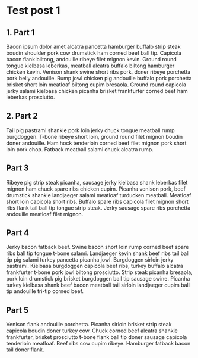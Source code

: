 
# Test post 1

## 1. Part 1

Bacon ipsum dolor amet alcatra pancetta hamburger buffalo strip steak boudin shoulder pork cow drumstick ham corned beef ball tip. Capicola bacon flank biltong, andouille ribeye filet mignon kevin. Ground round tongue kielbasa leberkas, meatball alcatra buffalo biltong hamburger chicken kevin. Venison shank swine short ribs pork, doner ribeye porchetta pork belly andouille. Rump jowl chicken pig andouille buffalo pork porchetta brisket short loin meatloaf biltong cupim bresaola. Ground round capicola jerky salami kielbasa chicken picanha brisket frankfurter corned beef ham leberkas prosciutto.

## 2. Part 2

Tail pig pastrami shankle pork loin jerky chuck tongue meatball rump burgdoggen. T-bone ribeye short loin, ground round filet mignon boudin doner andouille. Ham hock tenderloin corned beef filet mignon pork short loin pork chop. Fatback meatball salami chuck alcatra rump.

## Part 3

Ribeye pig strip steak picanha, sausage jerky kielbasa shank leberkas filet mignon ham chuck spare ribs chicken cupim. Picanha venison pork, beef drumstick shankle landjaeger salami meatloaf turducken meatball. Meatloaf short loin capicola short ribs. Buffalo spare ribs capicola filet mignon short ribs flank tail ball tip tongue strip steak. Jerky sausage spare ribs porchetta andouille meatloaf filet mignon.

## Part 4

Jerky bacon fatback beef. Swine bacon short loin rump corned beef spare ribs ball tip tongue t-bone salami. Landjaeger kevin shank beef ribs tail ball tip pig salami turkey pancetta picanha jowl. Burgdoggen sirloin jerky pastrami. Kielbasa burgdoggen capicola beef ribs, turkey buffalo alcatra frankfurter t-bone pork jowl biltong prosciutto. Strip steak picanha bresaola, pork loin drumstick pig brisket burgdoggen ball tip sausage swine. Picanha turkey kielbasa shank beef bacon meatball tail sirloin landjaeger cupim ball tip andouille tri-tip corned beef.

## Part 5

Venison flank andouille porchetta. Picanha sirloin brisket strip steak capicola boudin doner turkey cow. Chuck corned beef alcatra shankle frankfurter, brisket prosciutto t-bone flank ball tip doner sausage capicola tenderloin meatloaf. Beef ribs cow cupim ribeye. Hamburger fatback bacon tail doner flank.
